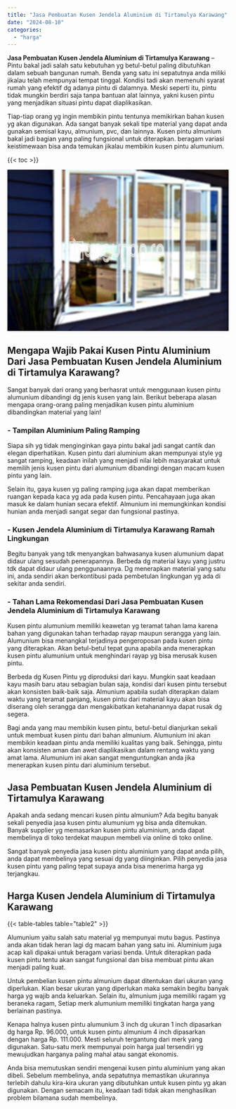 ```yaml
---
title: "Jasa Pembuatan Kusen Jendela Aluminium di Tirtamulya Karawang"
date: "2024-08-10"
categories: 
  - "harga"
---
```


**Jasa Pembuatan Kusen Jendela Aluminium di Tirtamulya Karawang** – Pintu bakal jadi salah satu kebutuhan yg betul-betul paling dibutuhkan dalam sebuah bangunan rumah. Benda yang satu ini sepatutnya anda miliki jikalau telah mempunyai tempat tinggal. Kondisi tadi akan memenuhi syarat rumah yang efektif dg adanya pintu di dalamnya. Meski seperti itu, pintu tidak mungkin berdiri saja tanpa bantuan alat lainnya, yakni kusen pintu yang menjadikan situasi pintu dapat diaplikasikan.

Tiap-tiap orang yg ingin membikin pintu tentunya memikirkan bahan kusen yg akan digunakan. Ada sangat banyak sekali tipe material yang dapat anda gunakan semisal kayu, almunium, pvc, dan lainnya. Kusen pintu almunium bakal jadi bagian yang paling fungsional untuk diterapkan. beragam variasi keistimewaan bisa anda temukan jikalau membikin kusen pintu alumunium.

{{< toc >}}

![Jasa Pembuatan Kusen Jendela Aluminium di Tirtamulya Karawang](/images/harga-kusen-jendela-alumunium-19.png)

## Mengapa Wajib Pakai Kusen Pintu Aluminium Dari Jasa Pembuatan Kusen Jendela Aluminium di Tirtamulya Karawang?

Sangat banyak dari orang yang berhasrat untuk menggunaan kusen pintu alumunium dibandingi dg jenis kusen yang lain. Berikut beberapa alasan mengapa orang-orang paling menjadikan kusen pintu aluminium dibandingkan material yang lain!

### \- Tampilan Aluminium Paling Ramping

Siapa sih yg tidak menginginkan gaya pintu bakal jadi sangat cantik dan elegan diperhatikan. Kusen pintu dari aluminium akan mempunyai style yg sangat ramping, keadaan inilah yang menjadi nilai lebih masyarakat untuk memilih jenis kusen pintu dari alumunium dibandingi dengan macam kusen pintu yang lain.

Selain itu, gaya kusen yg paling ramping juga akan dapat memberikan ruangan kepada kaca yg ada pada kusen pintu. Pencahayaan juga akan masuk ke dalam hunian secara efektif. Almunium ini memungkinkan kondisi hunian anda menjadi sangat segar dan fungsional pastinya.

### \- Kusen Jendela Aluminium di Tirtamulya Karawang Ramah Lingkungan

Begitu banyak yang tdk menyangkan bahwasanya kusen alumunium dapat didaur ulang sesudah penerapannya. Berbeda dg material kayu yang justru tdk dapat didaur ulang penggunaannya. Dg menerapkan material yang satu ini, anda sendiri akan berkontibusi pada pembetulan lingkungan yg ada di sekitar anda sendiri.

### \- Tahan Lama Rekomendasi Dari Jasa Pembuatan Kusen Jendela Aluminium di Tirtamulya Karawang

Kusen pintu alumunium memiliki keawetan yg teramat tahan lama karena bahan yang digunakan tahan terhadap rayap maupun serangga yang lain. Alumunium bisa menangkal terjadinya pengeroposan pada kusen pintu yang diterapkan. Akan betul-betul tepat guna apabila anda menerapkan kusen pintu alumunium untuk menghindari rayap yg bisa merusak kusen pintu.

Berbeda dg Kusen Pintu yg diproduksi dari kayu. Mungkin saat keadaan kayu masih baru atau sebagian bulan saja, kondisi dari kusen pintu tersebut akan konsisten baik-baik saja. Almunium apabila sudah diterapkan dalam waktu yang teramat panjang, kusen pintu dari material kayu akan bisa diserang oleh serangga dan mengakibatkan ketahanannya dapat rusak dg segera.

Bagi anda yang mau membikin kusen pintu, betul-betul dianjurkan sekali untuk membuat kusen pintu dari bahan almunium. Alumunium ini akan membikin keadaan pintu anda memiliki kualitas yang baik. Sehingga, pintu akan konsisten aman dan awet diaplikasikan dalam rentang waktu yang amat lama. Alumunium ini akan sangat menguntungkan anda jika menerapkan kusen pintu dari aluminium tersebut.

## Jasa Pembuatan Kusen Jendela Aluminium di Tirtamulya Karawang

Apakah anda sedang mencari kusen pintu almunium? Ada begitu banyak sekali penyedia jasa kusen pintu alumunium yg bisa anda ditemukan. Banyak supplier yg memasarkan kusen pintu aluminium, anda dapat membelinya di toko terdekat maupun membeli via online di toko online.

Sangat banyak penyedia jasa kusen pintu aluminium yang dapat anda pilih, anda dapat membelinya yang sesuai dg yang diinginkan. Pilih penyedia jasa kusen pintu yang paling tepat supaya anda bisa menerima harga yg terjangkau.

## Harga Kusen Jendela Aluminium di Tirtamulya Karawang

{{< table-tables table="table2" >}}

Alumunium yaitu salah satu material yg mempunyai mutu bagus. Pastinya anda akan tidak heran lagi dg macam bahan yang satu ini. Aluminium juga acap kali dipakai untuk beragam variasi benda. Untuk diterapkan pada kusen pintu tentu akan sangat fungsional dan bisa membuat pintu akan menjadi paling kuat.

Untuk pembelian kusen pintu almunium dapat ditentukan dari ukuran yang diperlukan. Kian besar ukuran yang diperlukan maka semakin begitu banyak harga yg wajib anda keluarkan. Selain itu, almunium juga memiliki ragam yg beraneka ragam, Setiap merk alumunium memiliki tingkatan harga yang berlainan pastinya.

Kenapa halnya kusen pintu alumunium 3 inch dg ukuran 1 inch dipasarkan dg harga Rp. 96.000, untuk kusen pintu almunium 4 inch dipasarkan dengan harga Rp. 111.000. Mesti seluruh tergantung dari merk yang digunakan. Satu-satu merk mempunyai poin harga jual tersendiri yg mewujudkan harganya paling mahal atau sangat ekonomis.

Anda bisa memutuskan sendiri mengenai kusen pintu aluminium yang akan dibeli. Sebelum membelinya, anda sepatutnya memastikan ukurannya terlebih dahulu kira-kira ukuran yang dibutuhkan untuk kusen pintu yg akan digunakan. Dengan semacam itu, keadaan tadi tidak akan menghasilkan problem bilamana sudah membelinya.
